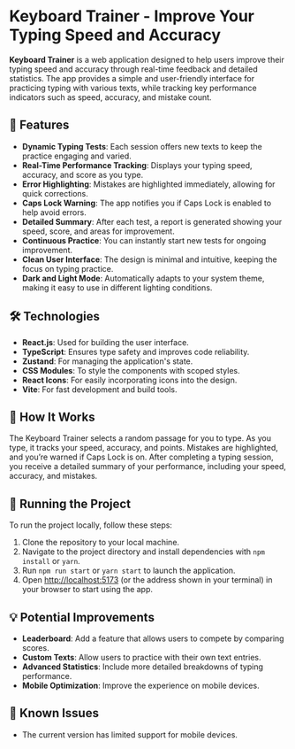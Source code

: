 # Keyboard Trainer - Improve Your Typing Speed and Accuracy

**Keyboard Trainer** is a web application designed to help users improve their typing speed and accuracy through real-time feedback and detailed statistics. The app provides a simple and user-friendly interface for practicing typing with various texts, while tracking key performance indicators such as speed, accuracy, and mistake count.

## 🚀 Features

- **Dynamic Typing Tests**: Each session offers new texts to keep the practice engaging and varied.
- **Real-Time Performance Tracking**: Displays your typing speed, accuracy, and score as you type.
- **Error Highlighting**: Mistakes are highlighted immediately, allowing for quick corrections.
- **Caps Lock Warning**: The app notifies you if Caps Lock is enabled to help avoid errors.
- **Detailed Summary**: After each test, a report is generated showing your speed, score, and areas for improvement.
- **Continuous Practice**: You can instantly start new tests for ongoing improvement.
- **Clean User Interface**: The design is minimal and intuitive, keeping the focus on typing practice.
- **Dark and Light Mode**: Automatically adapts to your system theme, making it easy to use in different lighting conditions.

## 🛠️ Technologies

- **React.js**: Used for building the user interface.
- **TypeScript**: Ensures type safety and improves code reliability.
- **Zustand**: For managing the application's state.
- **CSS Modules**: To style the components with scoped styles.
- **React Icons**: For easily incorporating icons into the design.
- **Vite**: For fast development and build tools.

## 📝 How It Works

The Keyboard Trainer selects a random passage for you to type. As you type, it tracks your speed, accuracy, and points. Mistakes are highlighted, and you’re warned if Caps Lock is on. After completing a typing session, you receive a detailed summary of your performance, including your speed, accuracy, and mistakes.

## 🚦 Running the Project

To run the project locally, follow these steps:

1. Clone the repository to your local machine.
2. Navigate to the project directory and install dependencies with `npm install` or `yarn`.
3. Run `npm run start` or `yarn start` to launch the application.
4. Open [http://localhost:5173](http://localhost:5173) (or the address shown in your terminal) in your browser to start using the app.

## 💡 Potential Improvements

- **Leaderboard**: Add a feature that allows users to compete by comparing scores.
- **Custom Texts**: Allow users to practice with their own text entries.
- **Advanced Statistics**: Include more detailed breakdowns of typing performance.
- **Mobile Optimization**: Improve the experience on mobile devices.

## 🐞 Known Issues

- The current version has limited support for mobile devices.
